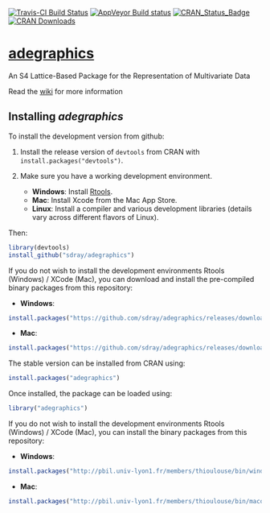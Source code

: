 [![Travis-CI Build Status](https://travis-ci.org/sdray/adegraphics.svg?branch=master)](https://travis-ci.org/sdray/adegraphics)
[![AppVeyor Build status](https://ci.appveyor.com/api/projects/status/y3771xk9a4obepas/branch/master?svg=true)](https://ci.appveyor.com/project/sdray/adegraphics/branch/master)
[![CRAN_Status_Badge](http://www.r-pkg.org/badges/version/adegraphics)](http://cran.r-project.org/package=adegraphics)
[![CRAN Downloads](https://cranlogs.r-pkg.org/badges/adegraphics)](https://cran.r-project.org/package=adegraphics)


# [adegraphics](http://pbil.univ-lyon1.fr/ADE-4/)
An S4 Lattice-Based Package for the Representation of Multivariate Data


Read the [wiki](https://github.com/sdray/adegraphics/wiki) for more information

Installing *adegraphics*
-------------
To install the development version from github:

1. Install the release version of `devtools` from CRAN with `install.packages("devtools")`.

2. Make sure you have a working development environment.
    * **Windows**: Install [Rtools](http://cran.r-project.org/bin/windows/Rtools/).
    * **Mac**: Install Xcode from the Mac App Store.
    * **Linux**: Install a compiler and various development libraries (details vary across different flavors of Linux).
    
Then:

```r
library(devtools)
install_github("sdray/adegraphics")
```

If you do not wish to install the development environments Rtools (Windows) / XCode (Mac), you can download and install the pre-compiled binary packages from this repository:

* **Windows**:
```r
install.packages("https://github.com/sdray/adegraphics/releases/download/v1.0-4/adegraphics_1.0-4.zip")
```

* **Mac**:
```r
install.packages("https://github.com/sdray/adegraphics/releases/download/v1.0-4/adegraphics_1.0-4.tgz")
```

The stable version can be installed from CRAN using:

```r
install.packages("adegraphics")
```

Once installed, the package can be loaded using:

```r
library("adegraphics")
```

If you do not wish to install the development environments Rtools (Windows) / XCode (Mac), you can install the binary packages from this repository:

* **Windows**:
```r
install.packages("http://pbil.univ-lyon1.fr/members/thioulouse/bin/windows/adegraphics_1.0-8.zip")
```

* **Mac**:
```r
install.packages("http://pbil.univ-lyon1.fr/members/thioulouse/bin/macosx/adegraphics_1.0-8.tgz")
```






